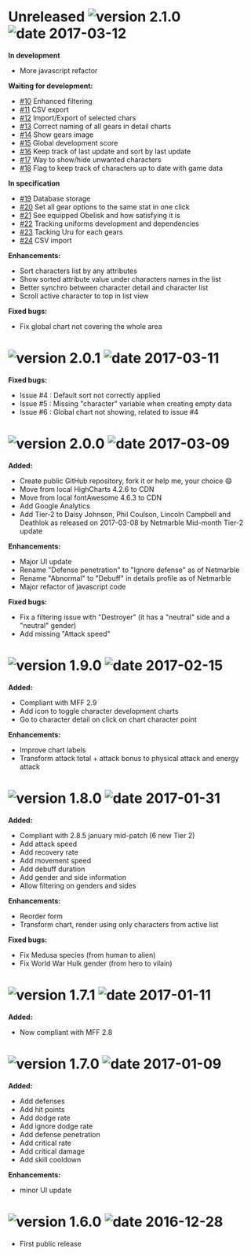 # Unreleased ![version 2.1.0](https://img.shields.io/badge/version-2.1.0-brightgreen.svg?style=flat) ![date 2017-03-12](https://img.shields.io/badge/date-2017--03--12-red.svg?style=flat)

**In development**

- More javascript refactor

**Waiting for development:**
- [#10](https://github.com/Mokhet/MFF-roster-tracker/issues/10) Enhanced filtering
- [#11](https://github.com/Mokhet/MFF-roster-tracker/issues/11) CSV export
- [#12](https://github.com/Mokhet/MFF-roster-tracker/issues/12) Import/Export of selected chars
- [#13](https://github.com/Mokhet/MFF-roster-tracker/issues/13) Correct naming of all gears in detail charts
- [#14](https://github.com/Mokhet/MFF-roster-tracker/issues/14) Show gears image
- [#15](https://github.com/Mokhet/MFF-roster-tracker/issues/15) Global development score
- [#16](https://github.com/Mokhet/MFF-roster-tracker/issues/16) Keep track of last update and sort by last update
- [#17](https://github.com/Mokhet/MFF-roster-tracker/issues/17) Way to show/hide unwanted characters
- [#18](https://github.com/Mokhet/MFF-roster-tracker/issues/18) Flag to keep track of characters up to date with game data

**In specification**

- [#19](https://github.com/Mokhet/MFF-roster-tracker/issues/19) Database storage
- [#20](https://github.com/Mokhet/MFF-roster-tracker/issues/20) Set all gear options to the same stat in one click
- [#21](https://github.com/Mokhet/MFF-roster-tracker/issues/21) See equipped Obelisk and how satisfying it is
- [#22](https://github.com/Mokhet/MFF-roster-tracker/issues/22) Tracking uniforms development and dependencies
- [#23](https://github.com/Mokhet/MFF-roster-tracker/issues/23) Tacking Uru for each gears
- [#24](https://github.com/Mokhet/MFF-roster-tracker/issues/24) CSV import

**Enhancements:**

- Sort characters list by any attributes
- Show sorted attribute value under characters names in the list
- Better synchro between character detail and character list
- Scroll active character to top in list view

**Fixed bugs:**

- Fix global chart not covering the whole area

# ![version 2.0.1](https://img.shields.io/badge/version-2.0.1-brightgreen.svg?style=flat) ![date 2017-03-11](https://img.shields.io/badge/date-2017--03--11-red.svg?style=flat)

**Fixed bugs:**

- Issue #4 : Default sort not correctly applied
- Issue #5 : Missing "character" variable when creating empty data
- Issue #6 : Global chart not showing, related to issue #4

# ![version 2.0.0](https://img.shields.io/badge/version-2.0.0-brightgreen.svg?style=flat) ![date 2017-03-09](https://img.shields.io/badge/date-2017--03--09-red.svg?style=flat)

**Added:**

- Create public GitHub repository, fork it or help me, your choice :smile:
- Move from local HighCharts 4.2.6 to CDN
- Move from local fontAwesome 4.6.3 to CDN
- Add Google Analytics
- Add Tier-2 to Daisy Johnson, Phil Coulson, Lincoln Campbell and Deathlok as released on 2017-03-08 by Netmarble Mid-month Tier-2 update

**Enhancements:**

- Major UI update
- Rename "Defense penetration" to "Ignore defense" as of Netmarble
- Rename "Abnormal" to "Debuff" in details profile as of Netmarble
- Major refactor of javascript code

**Fixed bugs:**

- Fix a filtering issue with "Destroyer" (it has a "neutral" side and a "neutral" gender)
- Add missing "Attack speed"

# ![version 1.9.0](https://img.shields.io/badge/version-1.9.0-brightgreen.svg?style=flat) ![date 2017-02-15](https://img.shields.io/badge/date-2017--02--15-red.svg?style=flat)

**Added:**

- Compliant with MFF 2.9
- Add icon to toggle character development charts
- Go to character detail on click on chart character point

**Enhancements:**

- Improve chart labels
- Transform attack total + attack bonus to physical attack and energy attack


# ![version 1.8.0](https://img.shields.io/badge/version-1.8.0-brightgreen.svg?style=flat) ![date 2017-01-31](https://img.shields.io/badge/date-2017--01--31-red.svg?style=flat)

**Added:**

- Compliant with 2.8.5 january mid-patch (6 new Tier 2)
- Add attack speed
- Add recovery rate
- Add movement speed
- Add debuff duration
- Add gender and side information
- Allow filtering on genders and sides

**Enhancements:**

- Reorder form
- Transform chart, render using only characters from active list

**Fixed bugs:**

- Fix Medusa species (from human to alien)
- Fix World War Hulk gender (from hero to vilain)


# ![version 1.7.1](https://img.shields.io/badge/version-1.7.1-brightgreen.svg?style=flat) ![date 2017-01-11](https://img.shields.io/badge/date-2017--01--11-red.svg?style=flat)

**Added:**

- Now compliant with MFF 2.8


# ![version 1.7.0](https://img.shields.io/badge/version-1.7.0-brightgreen.svg?style=flat) ![date 2017-01-09](https://img.shields.io/badge/date-2017--01--09-red.svg?style=flat)

**Added:**

- Add defenses
- Add hit points
- Add dodge rate
- Add ignore dodge rate
- Add defense penetration
- Add critical rate
- Add critical damage
- Add skill cooldown

**Enhancements:**

- minor UI update


# ![version 1.6.0](https://img.shields.io/badge/version-1.6.0-brightgreen.svg?style=flat) ![date 2016-12-28](https://img.shields.io/badge/date-2017--12--28-red.svg?style=flat)

- First public release
